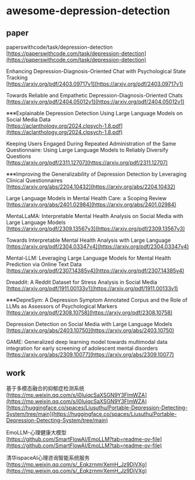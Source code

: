 # awesome-depression-detection
## paper
paperswithcode/task/depression-detection  
[https://paperswithcode.com/task/depression-detection](https://paperswithcode.com/task/depression-detection)

Enhancing Depression-Diagnosis-Oriented Chat with Psychological State Tracking  
[https://arxiv.org/pdf/2403.09717v1](https://arxiv.org/pdf/2403.09717v1)

Towards Reliable and Empathetic Depression-Diagnosis-Oriented Chats  
[https://arxiv.org/pdf/2404.05012v1](https://arxiv.org/pdf/2404.05012v1)

※※※Explainable Depression Detection Using Large Language Models on Social Media Data  
[https://aclanthology.org/2024.clpsych-1.8.pdf](https://aclanthology.org/2024.clpsych-1.8.pdf)

Keeping Users Engaged During Repeated Administration of the Same Questionnaire: Using Large Language Models to Reliably Diversify Questions  
[https://arxiv.org/pdf/2311.12707](https://arxiv.org/pdf/2311.12707)

※※※Improving the Generalizability of Depression Detection by Leveraging Clinical Questionnaires  
[https://arxiv.org/abs/2204.10432](https://arxiv.org/abs/2204.10432)

Large Language Models in Mental Health Care: a Scoping Review  
[https://arxiv.org/abs/2401.02984](https://arxiv.org/abs/2401.02984)

MentaLLaMA: Interpretable Mental Health Analysis on Social Media with Large Language Models  
[https://arxiv.org/pdf/2309.13567v3](https://arxiv.org/pdf/2309.13567v3)

Towards Interpretable Mental Health Analysis with Large Language  
[https://arxiv.org/pdf/2304.03347v4](https://arxiv.org/pdf/2304.03347v4)

Mental-LLM: Leveraging Large Language Models for Mental Health Prediction via Online Text Data  
[https://arxiv.org/pdf/2307.14385v4](https://arxiv.org/pdf/2307.14385v4)

Dreaddit: A Reddit Dataset for Stress Analysis in Social Media  
[https://arxiv.org/pdf/1911.00133v1](https://arxiv.org/pdf/1911.00133v1)

※※※DepreSym: A Depression Symptom Annotated Corpus and the Role of LLMs as Assessors of Psychological Markers  
[https://arxiv.org/pdf/2308.10758](https://arxiv.org/pdf/2308.10758)

Depression Detection on Social Media with Large Language Models  
[https://arxiv.org/abs/2403.10750](https://arxiv.org/abs/2403.10750)

GAME: Generalized deep learning model towards multimodal data integration for early screening of adolescent mental disorders  
[https://arxiv.org/abs/2309.10077](https://arxiv.org/abs/2309.10077)

## work
基于多模态融合的抑郁症检测系统  
[https://mp.weixin.qq.com/s/i0luiqcSaXSGN9Y3FImWZA](https://mp.weixin.qq.com/s/i0luiqcSaXSGN9Y3FImWZA)
[https://huggingface.co/spaces/Liusuthu/Portable-Depression-Detecting-System/tree/main](https://huggingface.co/spaces/Liusuthu/Portable-Depression-Detecting-System/tree/main)

EmoLLM-心理健康大模型  
[https://github.com/SmartFlowAI/EmoLLM?tab=readme-ov-file](https://github.com/SmartFlowAI/EmoLLM?tab=readme-ov-file)

清华ispaceAI心理咨询智能系统服务  
[https://mp.weixin.qq.com/s/_EqkzrnmrXemH_Jz9DjVXg](https://mp.weixin.qq.com/s/_EqkzrnmrXemH_Jz9DjVXg)
